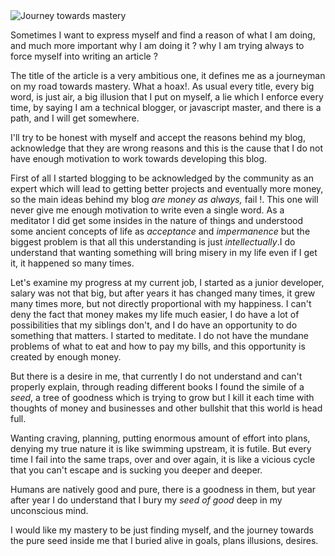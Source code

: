 <img class="img img-responsive" src="https://s3.eu-central-1.amazonaws.com/alxolr-images-bk328/journey-towards-mastery.jpeg" alt="Journey towards mastery"/>

Sometimes I want to express myself and find a reason of what I am doing, and much more important why I am doing it ? why I am trying always to force myself into writing an article ?

The title of the article is a very ambitious one, it defines me as a journeyman on my road towards mastery. What a hoax!. As usual every title, every big word, is just air, a big illusion that I put on myself, a lie which I enforce every time, by saying I am a technical blogger, or javascript master, and there is a path, and I will get somewhere.

I'll try to be honest with myself and accept the reasons behind my blog, acknowledge that they are wrong reasons and this is the cause that I do not have enough motivation to work towards developing this blog.

First of all I started blogging to be acknowledged by the community as an expert which will lead to getting better projects and eventually more money, so the main ideas behind my blog _are money as always,_ fail !. This one will never give me enough motivation to write even a single word. As a meditator I did get some insides in the nature of things and understood some ancient concepts of life as _acceptance_ and _impermanence_ but the biggest problem is that all this understanding is just _intellectually_.I do understand that wanting something will bring misery in my life even if I get it, it happened so many times.

Let's examine my progress at my current job, I started as a junior developer, salary was not that big, but after years it has changed many times, it grew many times more, but not directly proportional with my happiness. I can't deny the fact that money makes my life much easier, I do have a lot of possibilities that my siblings don't, and I do have an opportunity to do something that matters. I started to meditate. I do not have the mundane problems of what to eat and how to pay my bills, and this opportunity is created by enough money.

But there is a desire in me, that currently I do not understand and can't properly explain, through reading different books I found the simile of a _seed_, a tree of goodness which is trying to grow but I kill it each time with thoughts of money and businesses and other bullshit that this world is head full.

Wanting craving, planning, putting enormous amount of effort into plans, denying my true nature it is like swimming upstream, it is futile. But every time I fail into the same traps, over and over again, it is like a vicious cycle that you can't escape and is sucking you deeper and deeper.

Humans are natively good and pure, there is a goodness in them, but year after year I do understand that I bury my _seed of good_ deep in my unconscious mind.

I would like my mastery to be just finding myself, and the journey towards the pure seed inside me that I buried alive in goals, plans illusions, desires.